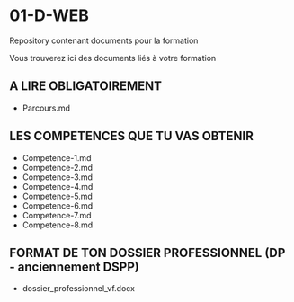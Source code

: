 # 01-D-WEB
Repository contenant documents pour la formation

Vous trouverez ici des documents liés à votre formation

A LIRE OBLIGATOIREMENT
-----------------------


- Parcours.md 


LES COMPETENCES QUE TU VAS OBTENIR
-----------------------------------

- Competence-1.md
- Competence-2.md
- Competence-3.md
- Competence-4.md
- Competence-5.md
- Competence-6.md
- Competence-7.md
- Competence-8.md



FORMAT DE TON DOSSIER PROFESSIONNEL (DP - anciennement DSPP)
-------------------------------------------------------------

- dossier_professionnel_vf.docx

